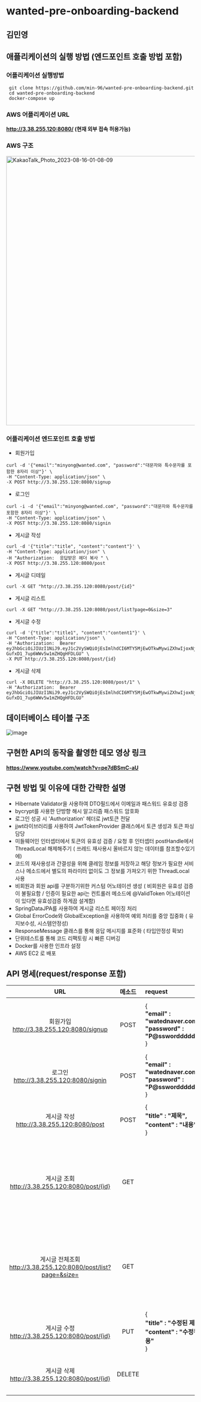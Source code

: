 # wanted-pre-onboarding-backend

## 김민영

## 애플리케이션의 실행 방법 (엔드포인트 호출 방법 포함)

### 어플리케이션 실행방법
```
 git clone https://github.com/min-96/wanted-pre-onboarding-backend.git
 cd wanted-pre-onboarding-backend
 docker-compose up
```

### AWS 어플리케이션 URL 
**http://3.38.255.120:8080/ (현재 외부 접속 허용가능)**

### AWS 구조
<img width="720" alt="KakaoTalk_Photo_2023-08-16-01-08-09" src="https://github.com/min-96/wanted-pre-onboarding-backend/assets/67457956/3304280b-26db-4ab0-83f9-dcb4ea49da93">


### 어플리케이션 엔드포인트 호출 방법

* 회원가입 
```
curl -d '{"email":"minyong@wanted.com", "password":"대문자와 특수문자를 포함한 8자리 이상"}' \
-H "Content-Type: application/json" \
-X POST http://3.38.255.120:8080/signup
```

* 로그인
```
curl -i -d '{"email":"minyong@wanted.com", "password":"대문자와 특수문자를 포함한 8자리 이상"}' \
-H "Content-Type: application/json" \
-X POST http://3.38.255.120:8080/signin
```

* 게시글 작성
```
curl -d '{"title":"title", "content":"content"}' \
-H "Content-Type: application/json" \
-H "Authorization:  응답받은 헤더 복사 " \
-X POST http://3.38.255.120:8080/post
```

* 게시글 디테일
```
curl -X GET "http://3.38.255.120:8080/post/{id}"
```

* 게시글 리스트
```
curl -X GET "http://3.38.255.120:8080/post/list?page=0&size=3"
```

* 게시글 수정
```
curl -d '{"title":"title1", "content":"content1"}' \
-H "Content-Type: application/json" \
-H "Authorization:  Bearer eyJhbGciOiJIUzI1NiJ9.eyJ1c2VySWQiOjEsImlhdCI6MTY5MjEwOTkwMywiZXhwIjoxNjkyMTEzNTAzfQ.bMTORYf0meqDzt-GufxD1_7up6WWv5w1mZHQgHFDLGU" \
-X PUT http://3.38.255.120:8080/post/{id}
```

* 게시글 삭제
```
curl -X DELETE "http://3.38.255.120:8080/post/1" \
-H "Authorization:  Bearer eyJhbGciOiJIUzI1NiJ9.eyJ1c2VySWQiOjEsImlhdCI6MTY5MjEwOTkwMywiZXhwIjoxNjkyMTEzNTAzfQ.bMTORYf0meqDzt-GufxD1_7up6WWv5w1mZHQgHFDLGU"
```


## 데이터베이스 테이블 구조
![image](https://github.com/min-96/wanted-pre-onboarding-backend/assets/67457956/7318bf21-a934-4105-b465-5fc6156652e5)


## 구현한 API의 동작을 촬영한 데모 영상 링크

**https://www.youtube.com/watch?v=pe7dBSmC-aU**

## 구현 방법 및 이유에 대한 간략한 설명
* Hibernate Validator을 사용하여 DTO필드에서 이메일과 패스워드 유효성 검증
* bycrypt를 사용한 단방향 해시 알고리즘 패스워드 암호화
* 로그인 성공 시 'Authorization' 헤더로 jwt토큰 전달
* jjwt라이브러리를 사용하여 JwtTokenProvider 클래스에서 토큰 생성과 토큰 파싱 담당
* 미들웨어인 인터셉터에서 토큰의 유효성 검증 / 요청 후 인터셉터 postHandle에서 ThreadLocal 해제해주기 ( 쓰레드 재사용시 올바르지 않는 데이터를 참조할수있기에)
* 코드의 재사용성과 간결성을 위해 클레임 정보를 저장하고 해당 정보가 필요한 서비스나 메소드에서 별도의 파라미터 없이도 그 정보를 가져오기 위한 ThreadLocal 사용
* 비회원과 회원 api를 구분하기위한 커스텀 어노테이션 생성 ( 비회원은 유효성 검증이 불필요함 / 인증이 필요한 api는 컨트롤러 메소드에 @ValidToken 어노테이션이 있다면 유효성검증 하게끔 설계함)
* SpringDataJPA를 사용하여 게시글 리스트 페이징 처리
* Global ErrorCode와 GlobalException을 사용하여 예외 처리를 중앙 집중화 ( 유지보수성, 시스템안정성)
* ResponseMessage 클래스를 통해 응답 메시지를 표준화 ( 타입안정성 확보)
* 단위테스트를 통해 코드 리팩토링 시 빠른 디버깅
* Docker를 사용한 인프라 설정
* AWS EC2 로 배포


## API 명세(request/response 포함)
|URL|메소드|request|response|설명|
|:---:|:---:|:---|:---|:---|
|회원가입 <br> http://3.38.255.120:8080/signup|POST|  { <br> **"email" : "watednaver.com", <br> "password" : "P@sswordddddddd!"** <br> } | { <br> **"httpStatus": "OK", <br> "message": "회원가입이 성공적으로 완료되었습니다.", <br> "data": null** <br>} | 이메일 : xxxx@xxx.xxx <br> 패스워드 :대문자와 특수문자를 포함한 8자리 이상   |
|로그인 <br> http://3.38.255.120:8080/signin|POST| { <br> **"email" : "watednaver.com", <br> "password" : "P@sswordddddddd!"** <br> }|{ <br>"httpStatus": "OK", <br>"message": "로그인 성공",<br>"data": null}|응답 헤더 <br> **Authorization** jwt토큰생성 |
|게시글 작성 <br> http://3.38.255.120:8080/post|POST| { <br> **"title" : "제목", <br> "content" : "내용"** <br> }|{ <br>"httpStatus": "OK",<br>"message": "게시물이 성공적으로 등록되었습니다.",<br>"data": null<br>}| Authorization 헤더에 <br> 토큰 넣어주기|
|게시글 조회 <br> http://3.38.255.120:8080/post/{id}|GET||{ <br>"httpStatus":"OK",<br>"message":"게시글이 성공적으로 조회되었습니다.",<br>"data": <br>  { <br> "title":"제목",<br> "content":"내용",<br>"writerEmail":"글쓴이 이메일"<br>    }<br>}| |
|게시글 전체조회 <br> http://3.38.255.120:8080/post/list?page=&size=|GET||{<br>"httpStatus":"OK",<br>"message":"전체 게시글들이 성공적으로 조회되었습니다.",<br>"data":<br>{<br>"content":[{"id":2,"title":"title"}],<br>"pageable":{"sort":{"empty":true,"sorted":false,"unsorted":true},<br>"offset":0,"pageNumber":0,"pageSize":1,"paged":true,"unpaged":false}<br>,"last":false,"totalPages":9,"totalElements":9,"size":1,"number":0,<br>"sort":{"empty":true,"sorted":false,"unsorted":true},<br>"first":true,"numberOfElements":1,"empty":false}}| default size = 20 |
|게시글 수정 <br> http://3.38.255.120:8080/post/{id} |PUT|  { <br> **"title" : "수정된 제목", <br> "content" : "수정된 내용"** <br> } | { <br> **"httpStatus": "OK", <br> "message": "게시글이 성공적으로 수정되었습니다.", <br> "data": null** <br>} |  Authorization 헤더에 <br> 토큰 넣어주기 |
|게시글 삭제 <br> http://3.38.255.120:8080/post/{id}|DELETE||{ <br>"httpStatus":"OK",<br>"message":"게시글이 성공적으로 삭제되었습니다.",<br>"data": null <br>}|  Authorization 헤더에 <br> 토큰 넣어주기|
